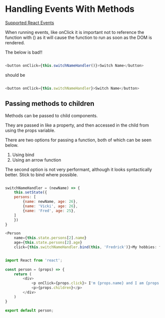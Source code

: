 # Handling Events With Methods

[Supported React Events](https://reactjs.org/docs/events.html#supported-events)

When running events, like onClick it is important not to reference the function with () as it will cause the function to run as soon as the DOM is rendered. 

The below is bad!!

``` js

<button onClick={this.switchNameHandler()}>Switch Name</button>

```

should be 

``` js

<button onClick={this.switchNameHandler}>Switch Name</button>

```

## Passing methods to children
Methods can be passed to child components. 

They are passed in like a property, and then accessed in the child from using the props variable.

There are two options for passing a function, both of which can be seen below.

1. Using bind
2. Using an arrow function

The second option is not very performant, although it looks syntactically better. Stick to bind where possible.

``` js

switchNameHandler = (newName) => {
    this.setState({
    persons: [
        {name: newName, age: 26},
        {name: 'Vicki', age: 26},
        {name: 'Fred', age: 25},
    ]
    })
}

<Person 
    name={this.state.persons[2].name} 
    age={this.state.persons[2].age}
    click={this.switchNameHandler.bind(this, 'Fredrick')}>My hobbies: fishing</Person>

```

``` js

import React from 'react';
    
const person = (props) => {
    return (
        <div>
            <p onClick={props.click}> I'm {props.name} and I am {props.age} years old!</p>
            <p>{props.children}</p>
        </div>
    )
}

export default person;

```